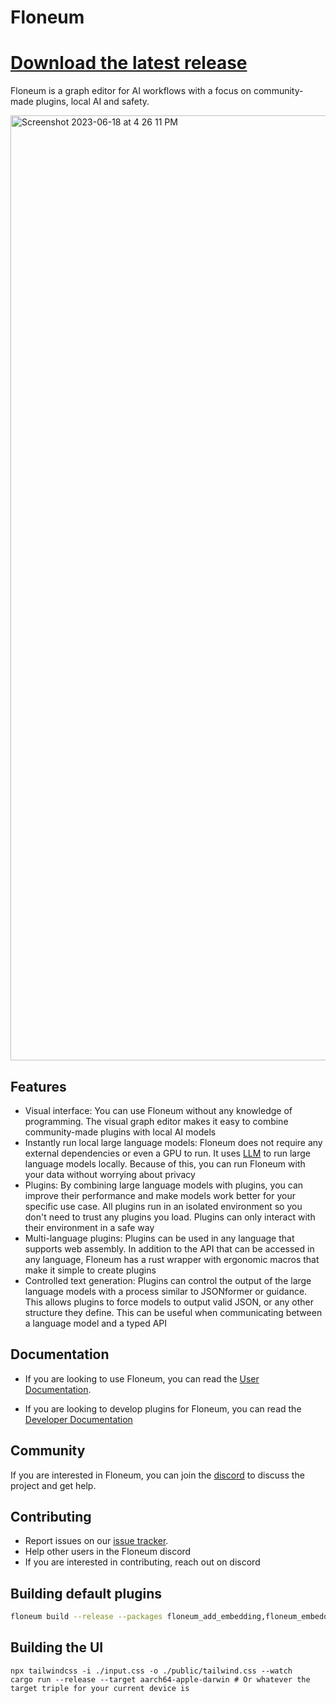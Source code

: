 # Floneum
# [Download the latest release](https://github.com/floneum/floneum/releases/tag/v0.2.0)

Floneum is a graph editor for AI workflows with a focus on community-made plugins, local AI and safety.

<img width="1512" alt="Screenshot 2023-06-18 at 4 26 11 PM" src="https://floneum.com/assets/question_answer_example.png">

## Features

- Visual interface: You can use Floneum without any knowledge of programming. The visual graph editor makes it easy to combine community-made plugins with local AI models
- Instantly run local large language models: Floneum does not require any external dependencies or even a GPU to run. It uses [LLM](https://github.com/rustformers/llm) to run large language models locally. Because of this, you can run Floneum with your data without worrying about privacy
- Plugins: By combining large language models with plugins, you can improve their performance and make models work better for your specific use case. All plugins run in an isolated environment so you don't need to trust any plugins you load. Plugins can only interact with their environment in a safe way
- Multi-language plugins: Plugins can be used in any language that supports web assembly. In addition to the API that can be accessed in any language, Floneum has a rust wrapper with ergonomic macros that make it simple to create plugins
- Controlled text generation: Plugins can control the output of the large language models with a process similar to JSONformer or guidance. This allows plugins to force models to output valid JSON, or any other structure they define. This can be useful when communicating between a language model and a typed API

## Documentation

- If you are looking to use Floneum, you can read the [User Documentation](https://floneum.com/docs/user/).

- If you are looking to develop plugins for Floneum, you can read the [Developer Documentation](https://floneum.com/docs/developer/)

## Community

If you are interested in Floneum, you can join the [discord](https://discord.gg/dQdmhuB8q5) to discuss the project and get help.

## Contributing

- Report issues on our [issue tracker](https://github.com/floneum/floneum/issues).
- Help other users in the Floneum discord
- If you are interested in contributing, reach out on discord

## Building default plugins

```sh
floneum build --release --packages floneum_add_embedding,floneum_embedding,floneum_embedding_db,floneum_format,floneum_generate_text,floneum_generate_structured_text,floneum_search,floneum_search_engine,floneum_if,floneum_contains,floneum_write_to_file,floneum_read_from_file,floneum_python,floneum_find_node,floneum_find_child_node,floneum_click_node,floneum_node_text,floneum_type_in_node,floneum_navigate_to,floneum_get_article,floneum_read_rss,floneum_split,floneum_slice,floneum_join,floneum_add_to_list,floneum_new_list,floneum_length,floneum_more_than,floneum_less_than,floneum_equals,floneum_and,floneum_or,floneum_calculate,floneum_not,floneum_add,floneum_subtract,floneum_multiply,floneum_divide,floneum_power,floneum_number,floneum_string
```

## Building the UI

```
npx tailwindcss -i ./input.css -o ./public/tailwind.css --watch
cargo run --release --target aarch64-apple-darwin # Or whatever the target triple for your current device is
```
